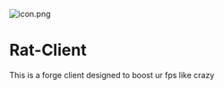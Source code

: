 
![icon.png](https://github.com/SleepyFish-YT/Rat-Client/assets/151081838/d7834801-8098-45f9-8f52-a665b9aa7f91)

# Rat-Client
This is a forge client designed to boost ur fps like crazy
